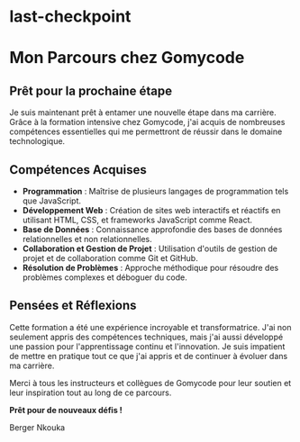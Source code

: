 # last-checkpoint

# Mon Parcours chez Gomycode

## Prêt pour la prochaine étape

Je suis maintenant prêt à entamer une nouvelle étape dans ma carrière. Grâce à la formation intensive chez Gomycode, j'ai acquis de nombreuses compétences essentielles qui me permettront de réussir dans le domaine technologique.

## Compétences Acquises

- **Programmation** : Maîtrise de plusieurs langages de programmation tels que JavaScript.
- **Développement Web** : Création de sites web interactifs et réactifs en utilisant HTML, CSS, et frameworks JavaScript comme React.
- **Base de Données** : Connaissance approfondie des bases de données relationnelles et non relationnelles.
- **Collaboration et Gestion de Projet** : Utilisation d'outils de gestion de projet et de collaboration comme Git et GitHub.
- **Résolution de Problèmes** : Approche méthodique pour résoudre des problèmes complexes et déboguer du code.

## Pensées et Réflexions

Cette formation a été une expérience incroyable et transformatrice. J'ai non seulement appris des compétences techniques, mais j'ai aussi développé une passion pour l'apprentissage continu et l'innovation. Je suis impatient de mettre en pratique tout ce que j'ai appris et de continuer à évoluer dans ma carrière.

Merci à tous les instructeurs et collègues de Gomycode pour leur soutien et leur inspiration tout au long de ce parcours.

**Prêt pour de nouveaux défis !**

Berger Nkouka

